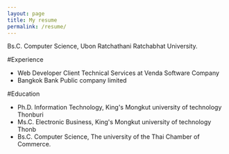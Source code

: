 ```yaml
---
layout: page
title: My resume
permalink: /resume/
---
```

Bs.C. Computer Science, Ubon Ratchathani Ratchabhat University.

#Experience
- Web Developer Client Technical Services at Venda Software Company
- Bangkok Bank Public company limited

#Education
- Ph.D. Information Technology, King's Mongkut university of technology Thonburi
- Ms.C. Electronic Business, King's Mongkut university of technology Thonb
- Bs.C. Computer Science, The university of the Thai Chamber of Commerce.
